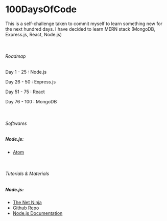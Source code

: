 # 100DaysOfCode

<p>This is a self-challenge taken to commit myself to learn something new for the next hundred days.
I have decided to learn MERN stack (MongoDB, Express.js, React, Node.js)</p>
<br/>

###### Roadmap

  <p>Day 1  - 25  : Node.js </p> 
  <p>Day 26 - 50  : Express.js </p> 
  <p>Day 51 - 75  : React </p> 
  <p>Day 76 - 100 : MongoDB </p> 

<br/>

###### Softwares

##### Node.js:

* <a href="https://atom.io/">Atom</a>

<br/>

###### Tutorials & Materials

##### Node.js:


 * <a href="https://www.youtube.com/watch?v=w-7RQ46RgxU&list=PL4cUxeGkcC9gcy9lrvMJ75z9maRw4byYp">The Net Ninja</a>
 * <a href="https://github.com/iamshaunjp/node-js-playlist">Github Repo</a>
 * <a href="https://nodejs.org/api/">Node.js Documentation</a>

